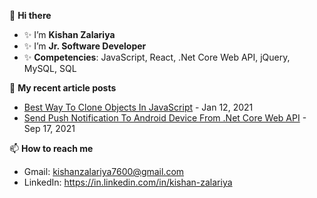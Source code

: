 👋 <strong>Hi there</strong>
- ✨ I’m <strong>Kishan Zalariya</strong>
- ✨ I’m <strong>Jr. Software Developer</strong>
- ✨ <strong>Competencies</strong>: JavaScript, React, .Net Core Web API, jQuery, MySQL, SQL

📜 <strong>My recent article posts</strong>
- <a href="https://www.c-sharpcorner.com/article/best-way-to-clone-objects-in-javascript2/" rel="nofollow">Best Way To Clone Objects In JavaScript</a> - Jan 12, 2021
- <a href="https://www.c-sharpcorner.com/article/send-push-notification-to-android-device-from-net-core-web-api/" rel="nofollow">Send Push Notification To Android Device From .Net Core Web API</a> - Sep 17, 2021

📫 <strong>How to reach me</strong><br>
- Gmail: kishanzalariya7600@gmail.com
- LinkedIn: https://in.linkedin.com/in/kishan-zalariya
